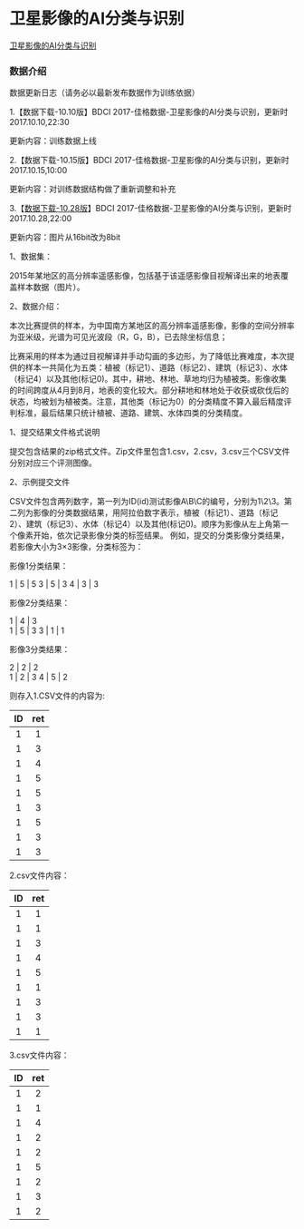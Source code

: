 # 卫星影像的AI分类与识别

[卫星影像的AI分类与识别](http://www.datafountain.cn/#/competitions/270/data-intro)

### 数据介绍

数据更新日志（请务必以最新发布数据作为训练依据）

1.【数据下载-10.10版】BDCI 2017-佳格数据-卫星影像的AI分类与识别，更新时2017.10.10,22:30

更新内容：训练数据上线

2.【数据下载-10.15版】BDCI 2017-佳格数据-卫星影像的AI分类与识别，更新时2017.10.15,10:00

更新内容：对训练数据结构做了重新调整和补充

3.【[数据下载-10.28版](http://datafountain.int-yt.com/BDCI2017-jiage.zip)】BDCI 2017-佳格数据-卫星影像的AI分类与识别，更新时2017.10.28,22:00

更新内容：图片从16bit改为8bit

1、数据集：

2015年某地区的高分辨率遥感影像，包括基于该遥感影像目视解译出来的地表覆盖样本数据（图片）。

2、数据介绍：

本次比赛提供的样本，为中国南方某地区的高分辨率遥感影像，影像的空间分辨率为亚米级，光谱为可见光波段（R，G，B），已去除坐标信息；

比赛采用的样本为通过目视解译并手动勾画的多边形，为了降低比赛难度，本次提供的样本一共简化为五类：植被（标记1）、道路（标记2）、建筑（标记3）、水体（标记4）以及其他(标记0)。其中，耕地、林地、草地均归为植被类。影像收集的时间跨度从4月到8月，地表的变化较大。部分耕地和林地处于收获或砍伐后的状态，均被划为植被类。注意，其他类（标记为0）的分类精度不算入最后精度评判标准，最后结果只统计植被、道路、建筑、水体四类的分类精度。

1、提交结果文件格式说明

提交包含结果的zip格式文件。Zip文件里包含1.csv，2.csv，3.csv三个CSV文件分别对应三个评测图像。

2、示例提交文件

CSV文件包含两列数字，第一列为ID(id)测试影像A\B\C的编号，分别为1\2\3。第二列为影像的分类数据结果，用阿拉伯数字表示，植被（标记1）、道路（标记2）、建筑（标记3）、水体（标记4）以及其他(标记0)。顺序为影像从左上角第一个像素开始，依次记录影像分类的标签结果。 例如，提交的分类影像分类结果，若影像大小为3×3影像，分类标签为：

影像1分类结果：

1 | 5 | 5
3 | 5 | 3
4 | 3 | 3
 
影像2分类结果：

1 | 4 | 3  
1 | 5 | 3
3 | 1 | 1
 
影像3分类结果：

2 | 2 | 2  
1 | 2 | 3
4 | 5 | 2
 
则存入1.CSV文件的内容为:

ID | ret
:--: | :--:
1 | 1
1 | 3
1 | 4
1 | 5
1 | 5
1 | 3
1 | 5
1 | 3
1 | 3

2.csv文件内容：

ID | ret
:--: | :--:
1 | 1
1 | 1
1 | 3
1 | 4
1 | 5
1 | 1
1 | 3
1 | 3
1 | 1

3.csv文件内容：

ID | ret
:--: | :--:
1 | 2
1 | 1
1 | 4
1 | 2
1 | 2
1 | 5
1 | 2
1 | 3
1 | 2
